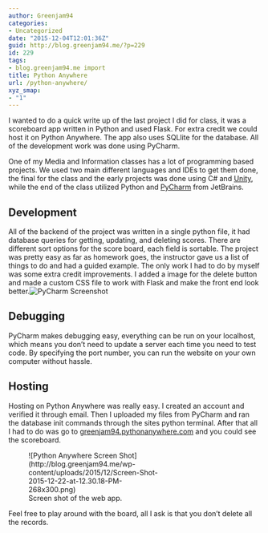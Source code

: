 ```yaml
---
author: Greenjam94
categories:
- Uncategorized
date: "2015-12-04T12:01:36Z"
guid: http://blog.greenjam94.me/?p=229
id: 229
tags:
- blog.greenjam94.me import
title: Python Anywhere
url: /python-anywhere/
xyz_smap:
- "1"
---
```


I wanted to do a quick write up of the last project I did for class, it was a scoreboard app written in Python and used Flask. For extra credit we could host it on Python Anywhere. The app also uses SQLlite for the database. All of the development work was done using PyCharm.

One of my Media and Information classes has a lot of programming based projects. We used two main different languages and IDEs to get them done, the final for the class and the early projects was done using C# and [Unity](http://unity3d.com/get-unity/download), while the end of the class utilized Python and [PyCharm](https://www.jetbrains.com/pycharm/) from JetBrains.

## Development

All of the backend of the project was written in a single python file, it had database queries for getting, updating, and deleting scores. There are different sort options for the score board, each field is sortable. The project was pretty easy as far as homework goes, the instructor gave us a list of things to do and had a guided example. The only work I had to do by myself was some extra credit improvements. I added a image for the delete button and made a custom CSS file to work with Flask and make the front end look better.![PyCharm Screenshot](http://blog.greenjam94.me/wp-content/uploads/2015/12/Screen-Shot-2015-12-22-at-12.29.10-PM-300x188.png)

## Debugging

PyCharm makes debugging easy, everything can be run on your localhost, which means you don’t need to update a server each time you need to test code. By specifying the port number, you can run the website on your own computer without hassle.

## Hosting

Hosting on Python Anywhere was really easy. I created an account and verified it through email. Then I uploaded my files from PyCharm and ran the database init commands through the sites python terminal. After that all I had to do was go to [greenjam94.pythonanywhere.com](http://greenjam94.pythonanywhere.com/) and you could see the scoreboard.

<figure aria-describedby="caption-attachment-231" class="wp-caption aligncenter" id="attachment_231" style="width: 268px">![Python Anywhere Screen Shot](http://blog.greenjam94.me/wp-content/uploads/2015/12/Screen-Shot-2015-12-22-at-12.30.18-PM-268x300.png)<figcaption class="wp-caption-text" id="caption-attachment-231">Screen shot of the web app.</figcaption></figure>

Feel free to play around with the board, all I ask is that you don’t delete all the records.